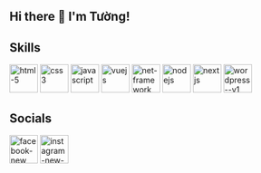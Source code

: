 ## Hi there 👋 I'm Tường!
<!--
**Ngoductuong2032000/Ngoductuong2032000** is a ✨ _special_ ✨ repository because its `README.md` (this file) appears on your GitHub profile.
Here are some ideas to get you started:

- 🔭 I’m currently working on ...
- 🌱 I’m currently learning ...
- 👯 I’m looking to collaborate on ...
- 🤔 I’m looking for help with ...
- 💬 Ask me about ...
- 📫 How to reach me: ...
- 😄 Pronouns: ...
- ⚡ Fun fact: ...
-->
## Skills
<p class="Skill-icon">
  <img width="50" height="50" src="https://img.icons8.com/plasticine/100/html-5.png" alt="html-5"/>
  <img width="50" height="50" src="https://img.icons8.com/plasticine/100/css3.png" alt="css3"/>
  <img width="50" height="50" src="https://img.icons8.com/pulsar-gradient/48/javascript.png" alt="javascript"/>
  <img width="50" height="50" src="https://img.icons8.com/fluency/48/vuejs.png" alt="vuejs"/>
  <img width="50" height="50" src="https://img.icons8.com/color/48/net-framework.png" alt="net-framework"/>
  <img width="50" height="50" src="https://img.icons8.com/color/48/nodejs.png" alt="nodejs"/>
  <img width="50" height="50" src="https://img.icons8.com/color/48/nextjs.png" alt="nextjs"/>
  <img width="50" height="50" src="https://img.icons8.com/doodle/48/wordpress--v1.png" alt="wordpress--v1"/>

## Socials
<p class="socials">
  <img width="50" height="50" src="https://img.icons8.com/clouds/100/facebook-new.png" alt="facebook-new"/>
<img width="50" height="50" src="https://img.icons8.com/clouds/100/instagram-new--v3.png" alt="instagram-new--v3"/>
</p>

</p>
